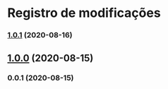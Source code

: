 # Registro de modificações

### [1.0.1](https://github.com/brodao/act-jest-snapshot-console/compare/v1.0.0...v1.0.1) (2020-08-16)

## [1.0.0](https://github.com/brodao/act-jest-snapshot-console/compare/v0.0.1...v1.0.0) (2020-08-15)

### 0.0.1 (2020-08-15)
